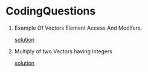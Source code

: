 # CodingQuestions
1. Example Of Vectors Element Access And Modifers.
   
   [solution](../../tree/main/ExOfVectorsElementAccessAndModifiers)
 
3. Multiply of two Vectors having integers
   
   [solution](../../tree/main/MultiplicationOfTwoVector)
   
